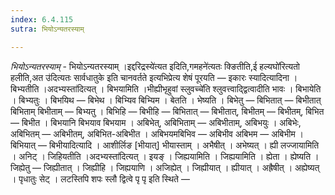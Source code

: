 ```yaml
---
index: 6.4.115
sutra: भियोऽन्यतरस्याम्

---
```

_भियोऽन्यतरस्याम्_ - भियोऽन्यतरस्याम् ।इद्दरिद्रस्ये॑त्यत इदिति,गमहने॑त्यतः क्ङितीति,ई हल्यघो॑रित्यतो हलीति,अत उ॑दित्यतः सार्वधातुके इति चानवर्तते इत्यभिप्रेत्य शेषं पूरयति —  इकारः स्यादित्यादिना । बिभ्यतीति ।अदभ्यस्ता॑दित्यत् । बिभयामिति ।भीह्यीभृहुवां स्लुवच्चे॑ति श्लुवत्त्वाद्द्वित्वादीति भावः । बिभायेति । बिभ्यतुः । बिभयिथ — बिभेथ । बिभ्यिव बिभ्यिम । बेतति । भेष्यति । बिभेतु —  बिभितात् — बिभीतात् बिभिताम् बिभीताम् — बिभ्यतु । बिभिहि — बिभीहि —  बिभितात् —  बिभीतात्, बिभीतम् — बिभीतम्, बिभित — बिभीत । बिभयानि बिभयाव बिभयाम । अबिभेत्, अबिभिताम् — अबिभीताम्, अबिभयुः । अबिभेः, अबिभितम् — अबिभीतम्, अबिभित-अबिभीत । अबिभयमबिभिव — अबिभीव अबिभम — अबिभीम । बिभियात् —  बिभीयादित्यादि । आशीर्लिङ [भीयात्] भीयास्ताम् । अभैषीत् । अभेष्यत् । ह्यी लज्जायामिति । अनिट् । जिहियतीति ।अदभ्यस्ता॑दित्यत् । इयङ् । जिह्ययामिति । जिह्ययामिति । ह्येता । ह्येष्यति । जिह्येतु — जिह्यीतात् । जिह्यीहि । जिह्ययाणि । अजिह्येत् । जिह्यीयात् । ह्यीयात् । अह्रैषीत् । अह्येष्यत् । पृधातुः सेट् । लटस्तिपि शपः स्लौ द्वित्वे पृ पृ इति स्थिते  — 